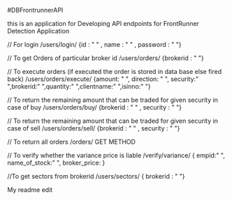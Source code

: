 #DBFrontrunnerAPI

this is an application for Developing API endpoints for FrontRunner Detection Application

  // For login
/users/login/                   {id : " " , name : " " , password : " "}

  // To get Orders of particular broker id
/users/orders/                  {brokerid : " "}

  // To execute orders (if executed the order is stored in data base else fired back)
/users/orders/execute/          {amount: " ", direction: " ", security:" ",brokerid:" ",quantity:" ",clientname:" ",isinno:" "}

  // To return the remaining amount that can be traded for given security in case of buy
/users/orders/buy/              {brokerid : " " , security : " "}

  // To return the remaining amount that can be traded for given security in case of sell
/users/orders/sell/             {brokerid : " " , security : " "}

  // To return all orders
/orders/                         GET METHOD

  // To verify whether the variance price is liable
/verify/variance/               { empid:" ", name_of_stock:" ", broker_price: }


//To get sectors from brokerid
/users/sectors/              { brokerid : " "}


My readme edit
